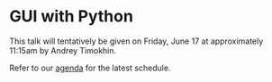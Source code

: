 # GUI with Python

This talk will tentatively be given on Friday, June 17 at approximately 11:15am by Andrey Timokhin.

Refer to our [agenda](http://github.com/JulesKouatchou/PBC2016/wiki/PBC2016-Agenda) for the latest schedule.
